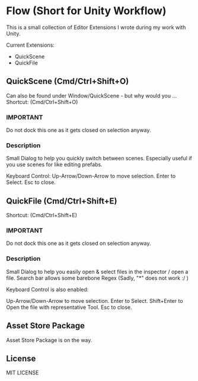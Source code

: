 # Flow (Short for Unity Workflow)

This is a small collection of Editor Extensions I wrote during my work with Unity.

Current Extensions:
* QuickScene
* QuickFile

## QuickScene (Cmd/Ctrl+Shift+O)

Can also be found under Window/QuickScene - but why would you ...
Shortcut: (Cmd/Ctrl+Shift+O)

### IMPORTANT

Do not dock this one as it gets closed on selection anyway.

### Description

Small Dialog to help you quickly switch between scenes. 
Especially useful if you use scenes for like editing prefabs.

Keyboard Control:
Up-Arrow/Down-Arrow to move selection.
Enter to Select.
Esc to close.

## QuickFile (Cmd/Ctrl+Shift+E)

Shortcut: (Cmd/Ctrl+Shift+E)

### IMPORTANT

Do not dock this one as it gets closed on selection anyway.


### Description

Small Dialog to help you easily open & select files in the inspector / open a file.
Search bar allows some barebone Regex (Sadly, "\*" does not work :/ )

Keyboard Control is also enabled:

Up-Arrow/Down-Arrow to move selection.
Enter to Select.
Shift+Enter to Open the file with representative Tool.
Esc to close.


## Asset Store Package

Asset Store Package is on the way.



## License

MIT LICENSE

